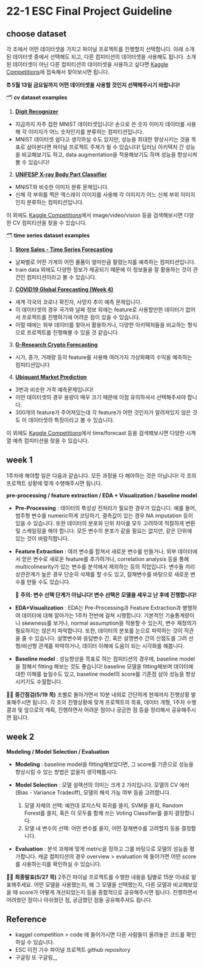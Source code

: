 # 22-1 ESC Final Project Guideline

## choose dataset

각 조에서 어떤 데이터셋을 가지고 파이널 프로젝트를 진행할지 선택합니다. 아래 소개된 데이터셋 중에서 선택해도 되고, 다른 컴피티션의 데이터셋을 사용해도 됩니다. 소개된 데이터셋이 아닌 다른 컴피티션의 데이터셋을 사용하고 싶다면 [Kaggle Competitions](https://www.kaggle.com/competitions)에 접속해서 찾아보시면 됩니다. 

  **⏰ 5월 13일 금요일까지 어떤 데이터셋을 사용할 것인지 선택해주시기 바랍니다!**

🗂 **cv dataset examples**

1. [**Digit Recognizer**](https://www.kaggle.com/competitions/digit-recognizer)
- 지금까지 자주 접한 MNIST 데이터셋입니다! 손으로 쓴 숫자 이미지 데이터를 사용해 각 이미지가 어느 숫자인지를 분류하는 컴피티션입니다. 
- MNIST 데이터셋 쉽다고 생각하실 수도 있지만, 성능을 최대한 향상시키는 것을 목표로 삼아본다면 파이널 프로젝트 주제가 될 수 있습니다! 딥러닝 아키텍처 간 성능을 비교해보기도 하고, data augmentation을 적용해보기도 하며 성능을 향상시켜볼 수 있습니다! 

2. [**UNIFESP X-ray Body Part Classifier**](https://www.kaggle.com/competitions/unifesp-x-ray-body-part-classifier/overview)
- MNIST와 비슷한 이미지 분류 문제입니다. 
- 신체 각 부위를 찍은 엑스레이 이미지를 사용해 각 이미지가 어느 신체 부위 이미지인지 분류하는 컴피티션입니다. 

이 외에도 [Kaggle Competitions](https://www.kaggle.com/competitions)에서 image/video/vision 등을 검색해보시면 다양한 CV 컴피티션을 찾을 수 있습니다. 

🗂 **time series dataset examples**

1. [**Store Sales - Time Series Forecasting**](https://www.kaggle.com/competitions/store-sales-time-series-forecasting/overview)
- 날짜별로 어떤 가게의 어떤 물품이 얼마만큼 팔렸는지를 예측하는 컴피티션입니다. 
- train data 외에도 다양한 정보가 제공되기 때문에 이 정보들을 잘 활용하는 것이 관건인 컴피티션이라고 볼 수 있습니다. 

2. [**COVID19 Global Forecasting (Week 4)**](https://www.kaggle.com/competitions/covid19-global-forecasting-week-4/overview)
- 세계 각국의 코로나 확진자, 사망자 추이 예측 문제입니다. 
- 이 데이터셋의 경우 국가와 날짜 정보 외에는 feature로 사용할만한 데이터가 없어서 프로젝트를 진행하기에 어려운 점이 있을 수 있습니다. 
- 이럴 때에는 외부 데이터를 찾아서 활용하거나, 다양한 아키텍처들을 비교하는 형식으로 프로젝트를 진행해볼 수 있을 것 같습니다. 

3. [**G-Research Crypto Forecasting**](https://www.kaggle.com/competitions/g-research-crypto-forecasting/overview)
- 시가, 종가, 거래량 등의 feature를 사용해 여러가지 가상화폐의 수익을 예측하는 컴피티션입니다

4. [**Ubiquant Market Prediction**](https://www.kaggle.com/competitions/ubiquant-market-prediction/overview)
- 3번과 비슷한 가격 예측문제입니다! 
- 이런 데이터셋의 경우 용량이 매우 크기 때문에 이점 유의하셔서 선택해주셔야 합니다. 
- 300개의  feature가 주어져있는데 각 feature가 어떤 것인지가 알려져있지 않은 것도 이 데이터셋의 특징이라고 볼 수 있습니다. 

이 외에도 [Kaggle Competitions](https://www.kaggle.com/competitions)에서 time/forecast 등을 검색해보시면 다양한 시계열 예측 컴피티션을 찾을 수 있습니다. 

## week 1

1주차에 해야할 일은 다음과 같습니다. 모든 과정을 다 해야하는 것은 아닙니다! 각 조의 프로젝트 상황에 맞게 수행해주시면 됩니다. 

**pre-processing / feature extraction / EDA + Visualization / baseline model**

- **Pre-Processing** : 데이터의 특성상 전처리가 필요한 경우가 있습니다. 예를 들어, 범주형 변수를 numeric하게 코딩하기, 결측값이 있는 경우 NA imputation 등이 있을 수 있습니다. 또한 데이터의 분포와 단위 차이를 모두 고려하여 적절하게 변환 및 스케일링을 해야 합니다. 모든 변수의 분포가 같을 필요는 없지만, 같은 단위에 있는 것이 바람직합니다. 

- **Feature Extraction** : 여러 변수를 합쳐서 새로운 변수를 만들거나, 외부 데이터에서 얻은 변수로 새로운 feature를 추가하거나, correlation analysis 등을 통해 multicolinearity가 있는 변수를 분석에서 제외하는 등의 작업입니다. 변수들 끼리 상관관계가 높은 경우 단순히 삭제를 할 수도 있고, 잠재변수를 바탕으로 새로운 변수를 만들 수도 있습니다.

  📍 **주의: 변수 선택 단계가 아닙니다! 변수 선택은 모델을 세우고 난 후에 진행합니다!**

- **EDA+Visualization** : EDA는 Pre-Processing과 Feature Extraction과 병행하여 데이터에 대해 알아가는 1주차 전반에 걸쳐 시행합니다. 기본적인 기술통계량이나 skewness를 보거나, normal assumption을 적용할 수 있는지, 변수 재정의가 필요하지는 않은지 파악합니다. 또한, 데이터의 분포를 눈으로 파악하는 것이 직관을 줄 수 있습니다. 설명변수와 응답변수 간, 혹은 설명변수 간의 산점도를 그려 선형/비선형 관계를 파악하거나, 데이터 이해에 도움이 되는 시각화를 해봅니다. 

- **Baseline model** : 성능향상을 목표로 하는 컴피티션의 경우에, baseline model을 정해서 fitting 해보는 것도 좋습니다! baseline 모델을 fitting해보며 데이터에 대한 이해를 높일수도 있고, baseline model의 score를 기준점 삼아 성능을 향상시키기도 수월합니다. 

👩‍🏫 **중간점검(5/19 목)** 조별로 돌아가면서 10분 내외로 간단하게 현재까지 진행상황 발표해주시면 됩니다. 각 조의 진행상황에 맞게 프로젝트의 목표, 데이터 개형, 1주차 수행 결과 및 앞으로의 계획, 진행하면서 어려운 점이나 궁금한 점 등을 정리해서 공유해주시면 됩니다. 

## week 2

**Modeling / Model Selection / Evaluation**

- **Modeling** : baseline model을 fitting해보았다면, 그 score를 기준으로 성능을 향상시킬 수 있는 방법은 없을지 생각해봅시다. 

- **Model Selection** : 모델 설렉션의 의미는 크게 2 가지입니다. 모델의 CV 에러(Bias - Variance Tradeoff), 모델의 해석 가능 여부 등을 고려합니다.

  1. 모델 자체의 선택: 예컨대 로지스틱 회귀를 쓸지, SVM을 쓸지, Random Forest를 쓸지, 혹은 이 모두를 함께 쓰는 Voting Classifier를 쓸지 결정합니다.
  2. 모델 내 변수의 선택: 어떤 변수를 쓸지, 어떤 잠재변수를 고려할지 등을 결정합니다. 

- **Evaluation** : 분석 과제에 맞게 metric을 정하고 그를 바탕으로 모델의 성능을 평가합니다. 캐글 컴피티션의 경우 overview > evaluation 에 들어가면 어떤 score를 사용하는지를 확인하실 수 있습니다.

👩‍🏫 **최종발표(5/27 목)** 2주간 파이널 프로젝트를 수행한 내용을 팀별로 15분 이내로 발표해주세요. 어떤 모델을 사용했는지, 왜 그 모델을 선택했는지, 다른 모델과 비교해보았을 때  score가 어떻게 개선되었는지 등을 종합적으로 공유해주시면 됩니다. 진행하면서 어려웠던 점이나 아쉬웠던 점, 궁금했던 점들 공유해주셔도 됩니다. 

## Reference

- kaggel competition > code 에 들어가시면 다른 사람들이 올려놓은 코드를 확인하실 수 있습니다. 
- ESC 이전 기수 파이널 프로젝트 github repository
- 구글링 또 구글링,,,
